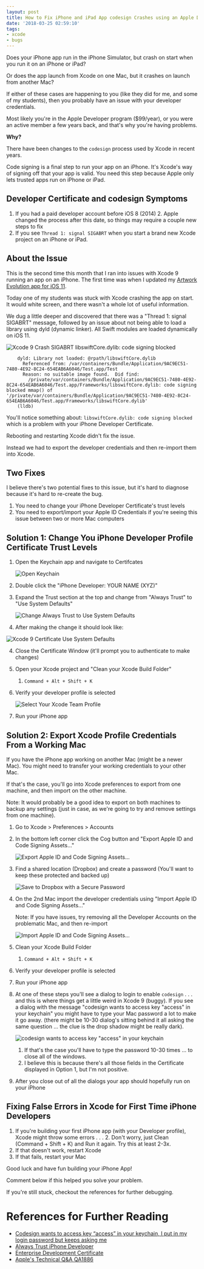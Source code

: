 ```yaml
---
layout: post
title: How to Fix iPhone and iPad App codesign Crashes using an Apple Developer Profile
date: '2018-03-25 02:59:10'
tags:
- xcode
- bugs
---
```


Does your iPhone app run in the iPhone Simulator, but crash on start when you run it on an iPhone or iPad?

Or does the app launch from Xcode on one Mac, but it crashes on launch from another Mac?

If either of these cases are happening to you (like they did for me, and some of my students), then you probably have an issue with your developer credentials.

Most likely you're in the Apple Developer program ($99/year), or you were an active member a few years back, and that's why you're having problems.

**Why?**

There have been changes to the `codesign` process used by Xcode in recent years. 

Code signing is a final step to run your app on an iPhone. It's Xcode's way of signing off that your app is valid. You need this step because Apple only lets trusted apps run on iPhone or iPad.

## Developer Certificate and codesign Symptoms ##

1. If you had a paid developer account before iOS 8 (2014)
	2. Apple changed the process after this date, so things may require a couple new steps to fix
2. If you see `Thread 1: signal SIGABRT` when you start a brand new Xcode project on an iPhone or iPad.

## About the Issue ##

This is the second time this month that I ran into issues with Xcode 9 running an app on an iPhone. The first time was when I updated my [Artwork Evolution app for iOS 11](http://itunes.apple.com/us/app/artwork-evolution/id393135008?mt=8). 

Today one of my students was stuck with Xcode crashing the app on start. It would white screen, and there wasn't a whole lot of useful information.

We dug a little deeper and discovered that there was a "Thread 1: signal SIGABRT" message, followed by an issue about not being able to load a library using dyld (dynamic linker). All Swift modules are loaded dynamically on iOS 11.

![Xcode 9 Crash SIGABRT libswiftCore.dylib: code signing blocked](/assets/images/2018/03/1-Xcode-crash-SIGABRT-dyld-library-not-loaded-libswiftCore.png)

		dyld: Library not loaded: @rpath/libswiftCore.dylib
		  Referenced from: /var/containers/Bundle/Application/9AC9EC51-7480-4E92-8C24-654EAB6A6046/Test.app/Test
		  Reason: no suitable image found.  Did find:
			/private/var/containers/Bundle/Application/9AC9EC51-7480-4E92-8C24-654EAB6A6046/Test.app/Frameworks/libswiftCore.dylib: code signing blocked mmap() of '/private/var/containers/Bundle/Application/9AC9EC51-7480-4E92-8C24-654EAB6A6046/Test.app/Frameworks/libswiftCore.dylib'
		(lldb) 

You'll notice something about: `libswiftCore.dylib: code signing blocked` which is a problem with your iPhone Developer Certificate.

Rebooting and restarting Xcode didn't fix the issue.

Instead we had to export the developer credentials and then re-import them into Xcode.

## Two Fixes ##

I believe there's two potential fixes to this issue, but it's hard to diagnose because it's hard to re-create the bug.

1. You need to change your iPhone Developer Certificate's trust levels
2. You need to export/import your Apple ID Credentials if you're seeing this issue between two or more Mac computers 

## Solution 1: Change You iPhone Developer Profile Certificate Trust Levels


1. Open the Keychain app and navigate to Certifcates

    ![Open Keychain](/assets/images/2018/03/2-Keychain-Access-for-iPhone-Developers-Certificate.png)

2. Double click the "iPhone Developer: YOUR NAME (XYZ)" 
3. Expand the Trust section at the top and change from "Always Trust" to "Use System Defaults"

    ![Change Always Trust to Use System Defaults](/assets/images/2018/03/3-Xcode-9-Always-Trust-Certificate-Issue.png)

4. After making the change it should look like:

![Xcode 9 Certificate Use System Defaults](/assets/images/2018/03/4-Xcode9-Certificate-bug-fix.png)

4. Close the Certificate Window (it'll prompt you to authenticate to make changes)
6. Open your Xcode project and "Clean your Xcode Build Folder"
	1. `Command + Alt + Shift + K`
8. Verify your developer profile is selected 

	![Select Your Xcode Team Profile](/assets/images/2018/03/5-Select-Your-Team-Profile-Xcode-9.png)

9. Run your iPhone app

## Solution 2: Export Xcode Profile Credentials From a Working Mac

If you have the iPhone app working on another Mac (might be a newer Mac). You might need to transfer your working credentials to your other Mac.

If that's the case, you'll go into Xcode preferences to export from one machine, and then import on the other machine.

Note: It would probably be a good idea to export on both machines to backup any settings (just in case, as we're going to try and remove settings from one machine).

1. Go to Xcode > Preferences > Accounts
2. In the bottom left corner click the Cog button and "Export Apple ID and Code Signing Assets..."

	![Export Apple ID and Code Signing Assets...](/assets/images/2018/03/11-Export-Apple-ID-and-Code-Signing-Assets.png)

3. Find a shared location (Dropbox) and create a password (You'll want to keep these protected and backed up)

	![Save to Dropbox with a Secure Password](/assets/images/2018/03/12-Export-Apple-Developer-Certificate-to-Dropbox.png)

4. On the 2nd Mac import the developer credentials using "Import Apple ID and Code Signing Assets..."

	Note: If you have issues, try removing all the Developer Accounts on the problematic Mac, and then re-import

	![Import Apple ID and Code Signing Assets...](/assets/images/2018/03/13-Import-Apple-Developer-Code-Signing-Assets.png)
	
6. Clean your Xcode Build Folder
	1. `Command + Alt + Shift + K`
8. Verify your developer profile is selected
9. Run your iPhone app
10. At one of these steps you'll see a dialog to login to enable `codesign` . . . and this is where things get a little weird in Xcode 9 (buggy). If you see a dialog with the message "codesign wants to access key "access" in your keychain" you might have to type your Mac password a lot to make it go away. (there might be 10-30 dialog's sitting behind it all asking the same question ... the clue is the drop shadow might be really dark).

	![codesign wants to access key "access" in your keychain](/assets/images/2018/03/14-Codesign-xcode-access.png)
	
	1. If that's the case you'll have to type the password 10-30 times ... to close all of the windows.
	2. I believe this is because there's all those fields in the Certificate displayed in Option 1, but I'm not positive.
13. After you close out of all the dialogs your app should hopefully run on your iPhone

## Fixing False Errors in Xcode for First Time iPhone Developers ##

1. If you're building your first iPhone app (with your Developer profile), Xcode might throw some errors . . . 
	2. Don't worry, just Clean (Command + Shift + K) and Run it again. Try this at least 2-3x.
2. If that doesn't work, restart Xcode 
3. If that fails, restart your Mac

Good luck and have fun building your iPhone App!

Comment below if this helped you solve your problem.

If you're still stuck, checkout the references for further debugging.

# References for Further Reading

* [Codesign wants to access key “access” in your keychain, I put in my login password but keeps asking me](https://stackoverflow.com/questions/46774005/codesign-wants-to-access-key-access-in-your-keychain-i-put-in-my-login-passwo)
* [Always Trust iPhone Developer](https://stackoverflow.com/a/30252254/276626)
* [Enterprise Development Certificate](https://stackoverflow.com/a/31672991/276626)
* [Apple's Technical Q&A QA1886](https://developer.apple.com/library/content/qa/qa1886/_index.html)
